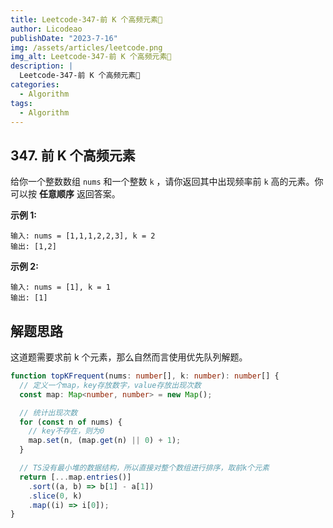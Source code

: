 ```yaml
---
title: Leetcode-347-前 K 个高频元素📌
author: Licodeao
publishDate: "2023-7-16"
img: /assets/articles/leetcode.png
img_alt: Leetcode-347-前 K 个高频元素📌
description: |
  Leetcode-347-前 K 个高频元素📌
categories:
  - Algorithm
tags:
  - Algorithm
---
```


## 347. 前 K 个高频元素

给你一个整数数组 `nums` 和一个整数 `k` ，请你返回其中出现频率前 `k` 高的元素。你可以按 **任意顺序** 返回答案。

**示例 1:**

```
输入: nums = [1,1,1,2,2,3], k = 2
输出: [1,2]
```

**示例 2:**

```
输入: nums = [1], k = 1
输出: [1]
```

## 解题思路

这道题需要求前 k 个元素，那么自然而言使用优先队列解题。

```typescript
function topKFrequent(nums: number[], k: number): number[] {
  // 定义一个map，key存放数字，value存放出现次数
  const map: Map<number, number> = new Map();

  // 统计出现次数
  for (const n of nums) {
    // key不存在，则为0
    map.set(n, (map.get(n) || 0) + 1);
  }

  // TS没有最小堆的数据结构，所以直接对整个数组进行排序，取前k个元素
  return [...map.entries()]
    .sort((a, b) => b[1] - a[1])
    .slice(0, k)
    .map((i) => i[0]);
}
```
